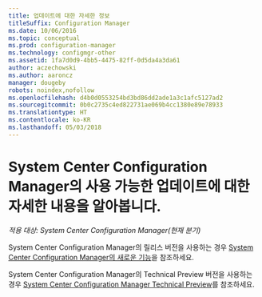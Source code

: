 ```yaml
---
title: 업데이트에 대한 자세한 정보
titleSuffix: Configuration Manager
ms.date: 10/06/2016
ms.topic: conceptual
ms.prod: configuration-manager
ms.technology: configmgr-other
ms.assetid: 1fa7d0d9-4bb5-4475-82ff-0d5da4a3da61
author: aczechowski
ms.author: aaroncz
manager: dougeby
robots: noindex,nofollow
ms.openlocfilehash: d4b0d0553254bd3bd86dd2ade1a3c1afc5127ad2
ms.sourcegitcommit: 0b0c2735c4ed822731ae069b4cc1380e89e78933
ms.translationtype: HT
ms.contentlocale: ko-KR
ms.lasthandoff: 05/03/2018
---
```

# <a name="learn-more-about-available-updates-for-system-center-configuration-manager"></a>System Center Configuration Manager의 사용 가능한 업데이트에 대한 자세한 내용을 알아봅니다.

*적용 대상: System Center Configuration Manager(현재 분기)*

System Center Configuration Manager의 릴리스 버전을 사용하는 경우 [System Center Configuration Manager의 새로운 기능](http://technet.microsoft.com/library/mt622084.aspx)을 참조하세요.  

 System Center Configuration Manager의 Technical Preview 버전을 사용하는 경우 [System Center Configuration Manager Technical Preview](http://technet.microsoft.com/library/mt595861.aspx)를 참조하세요.
